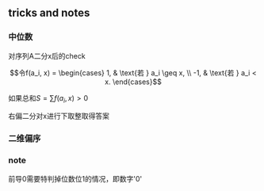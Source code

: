 ## tricks and notes
### 中位数

对序列A二分x后的check

$$令f(a_i, x) = 
\begin{cases} 
1, & \text{若 } a_i \geq x, \\
-1, & \text{若 } a_i < x.
\end{cases}$$

如果总和$S=\sum f(a_i, x)>0$

右偏二分对x进行下取整取得答案

### 二维偏序

### note
前导0需要特判掉位数位1的情况，即数字'0'
